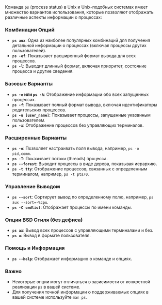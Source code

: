 
Команда `ps` (process status) в Unix и Unix-подобных системах имеет множество вариантов использования, которые позволяют отображать различные аспекты информации о процессах:
 
### Комбинации Опций

- **`ps aux`**: Одна из наиболее популярных комбинаций для получения детальной информации о процессах (включая процессы других пользователей).
- **`ps -ef`**: Показывает расширенный формат вывода для всех процессов.
- **`ps -l`**: Выводит длинный формат, включая приоритет, состояние процесса и другие сведения. 

### Базовые Варианты

- **`ps -e` или `ps -A`**: Отображение информации обо всех запущенных процессах.
- **`ps -f`**: Показывает полный формат вывода, включая идентификаторы родительских процессов.
- **`ps -u [user_name]`**: Показывает процессы, запущенные указанным пользователем.
- **`ps -x`**: Отображение процессов без управляющих терминалов.

### Расширенные Варианты

- **`ps -o`**: Позволяет настраивать поля вывода, например, `ps -o pid,comm`.
- **`ps -T`**: Показывает потоки (threads) процесса.
- **`ps --forest`**: Выводит процессы в виде дерева, показывая иерархию.
- **`ps -t tty`**: Отображение процессов, связанных с определенным терминалом, например, `ps -t pts/0`.

### Управление Выводом

- **`ps --sort`**: Сортирует вывод по определенному полю, например, `ps aux --sort=-%cpu`.
- **`ps -C cmdlist`**: Отображает процессы по имени команды.

### Опции BSD Стиля (без дефиса)

- **`ps ax`**: Вывод всех процессов с управляющими терминалами и без.
- **`ps u`**: Вывод в формате пользователя.

### Помощь и Информация

- **`ps --help`**: Отображает информацию о команде и опциях.

### Важно

- Некоторые опции могут отличаться в зависимости от конкретной реализации `ps` в вашей системе.
- Для получения точной информации о поддерживаемых опциях в вашей системе используйте `man ps`.